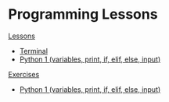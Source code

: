 # Programming Lessons

[Lessons](https://github.com/EliotHyenne/lessons/tree/main/Lessons)

- [Terminal](https://github.com/EliotHyenne/lessons/blob/main/Lessons/%5BLesson%5D%20Terminal.md)
- [Python 1 (variables, print, if, elif, else, input)](<https://github.com/EliotHyenne/lessons/blob/main/Lessons/%5BLesson%5D%20Python%201%20(variables%2C%20print%2C%20if%2C%20elif%2C%20else%2C%20input).md>)

[Exercises](https://github.com/EliotHyenne/lessons/tree/main/Exercises)

- [Python 1 (variables, print, if, elif, else, input)](<https://github.com/EliotHyenne/lessons/blob/main/Exercises/%5BExercises%5D%20Python%201%20(variables%2C%20print%2C%20if%2C%20elif%2C%20else%2C%20input).md>)
